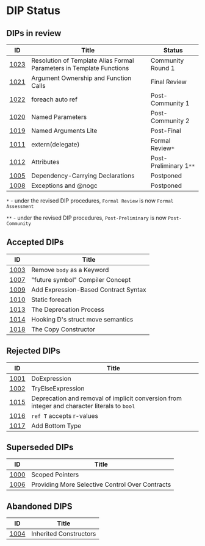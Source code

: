 # DIP Status

## DIPs in review
|                  ID|                                          Title|            Status|
|--------------------|-----------------------------------------------|------------------|
|[1023](./DIP1023.md)|Resolution of Template Alias Formal Parameters in Template Functions| Community Round 1|
|[1021](./DIP1021.md)|          Argument Ownership and Function Calls|      Final Review|
|[1022](./DIP1022.md)|                               foreach auto ref|  Post-Community 1|
|[1020](./DIP1020.md)|                               Named Parameters|  Post-Community 2|
|[1019](./DIP1019.md)|                           Named Arguments Lite|        Post-Final|
|[1011](./DIP1011.md)|                               extern(delegate)|    Formal Review`*`|
|[1012](./DIP1012.md)|                                     Attributes|Post-Preliminary 1`**`|
|[1005](./DIP1005.md)|               Dependency-Carrying Declarations|         Postponed|
|[1008](./DIP1008.md)|                           Exceptions and @nogc|         Postponed|

`*` - under the revised DIP procedures, `Formal Review` is now `Formal Assessment`

`**` - under the revised DIP procedures, `Post-Preliminary` is now `Post-Community`

## Accepted DIPs
|                           ID|                                 Title|
|-----------------------------|--------------------------------------|
|[1003](./accepted/DIP1003.md)|            Remove `body` as a Keyword|
|[1007](./accepted/DIP1007.md)|      "future symbol" Compiler Concept|
|[1009](./accepted/DIP1009.md)|  Add Expression-Based Contract Syntax|
|[1010](./accepted/DIP1010.md)|                        Static foreach|
|[1013](./accepted/DIP1013.md)|               The Deprecation Process|
|[1014](./accepted/DIP1014.md)|     Hooking D's struct move semantics|
|[1018](./accepted/DIP1018.md)|                  The Copy Constructor|

## Rejected DIPs
|                           ID|                                 Title|
|-----------------------------|--------------------------------------|
|[1001](./rejected/DIP1001.md)|                          DoExpression|
|[1002](./rejected/DIP1002.md)|                     TryElseExpression|
|[1015](./rejected/DIP1015.md)| Deprecation and removal of implicit conversion from integer and character literals to `bool` |
|[1016](./rejected/DIP1016.md)|              `ref T` accepts r-values|
|[1017](./rejected/DIP1017.md)|                       Add Bottom Type|

## Superseded DIPs
|                           ID|                                 Title|
|-----------------------------|--------------------------------------|
|[1000](./other/DIP1000.md)   |                       Scoped Pointers|
|[1006](./other/DIP1006.md)   |Providing More Selective Control Over Contracts|

## Abandoned DIPS
|                           ID|                                 Title|
|-----------------------------|--------------------------------------|
|[1004](./other/DIP1004.md)   |                Inherited Constructors|
